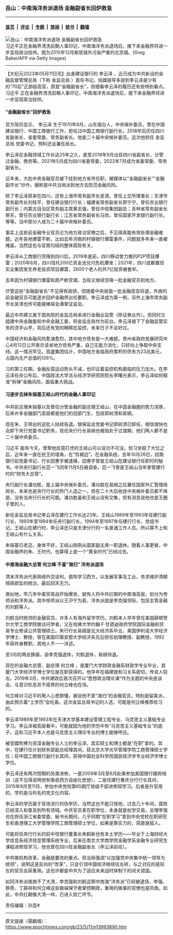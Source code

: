 ### 岳山：中南海洋务派退场 金融副省长回炉救急

---

#### [首页](../../../..?n13993890) &nbsp;|&nbsp; [评论](../../../../../epoch-comment?n13993890) &nbsp;|&nbsp; [专题](../../../../../epoch-special?n13993890) &nbsp;|&nbsp; [禁闻](../../../../../epoch-news?n13993890) &nbsp;|&nbsp; [禁书](../../../../../books?n13993890) &nbsp;|&nbsp; [翻墙](https://github.com/gfw-breaker/nogfw/blob/master/README.md?n13993890)


<div><img alt="岳山：中南海洋务派退场 金融副省长回炉救急" class="attachment-djy_600_400 size-djy_600_400 wp-post-image" src="https://i.epochtimes.com/assets/uploads/2022/02/id13560475-Forbidden-City-GettyImages-501955696-for-Selling-927-and-BW-686-1.jpeg"/>
<div class="caption">
 习近平正在金融界清洗前朝人事印记，中南海洋务派退场后，接下来金融界将进一步显现政治挂帅。图为2015年12月紫禁城外污染严重的北京城。(Greg Baker/AFP via Getty Images)
</div></div><hr/><div class="post_content" id="artbody" itemprop="articleBody">
 <!-- article content begin -->
 <p>
  【大纪元2023年05月11日讯】出身建设银行的
  <ok href="https://www.epochtimes.com/gb/tag/%E6%9D%8E%E4%BA%91%E6%B3%BD.html">
   李云泽
  </ok>
  ，近日成为中共新设的金融监督管理总局（下称
  <ok href="https://www.epochtimes.com/gb/tag/%E9%87%91%E7%9B%91%E6%80%BB%E5%B1%80.html">
   金监总局
  </ok>
  ）首任书记。陆媒报导多提到李云泽是少有的“70后”正部级高官，原是“金融副省长”，但细看李云泽的履历还有些特别看点。
  <ok href="https://www.epochtimes.com/gb/tag/%E4%B9%A0%E8%BF%91%E5%B9%B3.html">
   习近平
  </ok>
  正在金融界清洗前朝人事印记，中南海洋务派退场后，接下来金融界将进一步显现政治挂帅。
 </p>
 <h4>
  “金融副省长”回炉救急
 </h4>
 <p>
  官方简历显示，
  <ok href="https://www.epochtimes.com/gb/tag/%E6%9D%8E%E4%BA%91%E6%B3%BD.html">
   李云泽
  </ok>
  生于1970年9月，山东烟台人，中央候补委员，曾在中国建设银行、中国工商银行工作，担任过中国工商银行副行长。2018年后历任四川省副省长、省委常委、常务副省长。他是二十届中央候补委员。这次他担任
  <ok href="https://www.epochtimes.com/gb/tag/%E9%87%91%E7%9B%91%E6%80%BB%E5%B1%80.html">
   金监总局
  </ok>
  党委书记，预料还会兼任局长。
 </p>
 <p>
  李云泽在金融领域工作长达25年之久，直至2018年9月出任四川省副省长，分管过金融、商务等。2021年5月成为四川省委常委，2022年7月成为省委常委、常务副省长。
 </p>
 <p>
  近年来，大批中央金融官员被下挂到地方省市任职，被媒体以“金融副省长”“金融副市长”炒作，据称是中共当局派到地方去防范金融风险。
 </p>
 <p>
  除了李云泽原来在四川，还有上海市常务副市长吴清，曾任上交所理事长；天津市常务副市长刘桂平，曾任建设银行行长；福建省常务副省长郭宁宁，曾任农业银行副行长；内蒙古自治区常务副主席黄志强，曾任中信集团副总；吉林省常务副省长蔡东，曾任农业银行副行长；江苏省常务副省长马欣，曾任国家开发银行副行长，等等。当中部分人成为二十届中央候补委员。
 </p>
 <p>
  事实上这些前金融专业官员沦为地方政治官僚之后，不见得真能有效处理金融难题。近年各地爆雷不断，比如去年河南的村镇银行爆雷事件，问题就多年来一直被掩盖，当然这也与官商勾结的整体腐败有关。
 </p>
 <p>
  李云泽从工商银行空降到四川后，2019年底前，四川移动曾力推的P2P项目爆雷；2020年6月，四川信托200亿资金池兑付危机爆发；2021年，四川成都置信实业集团发生养老投资项目爆雷，2600个老人的共7亿投资被套牢。
 </p>
 <p>
  去年因为村镇银行爆雷和房产断贷潮，当局又继续空降一批金融官员到地方。
 </p>
 <p>
  尽管这些“金融副省长”不见得有政绩，但随着中央层面一批金融高官将退，外放的前金融官员可能逐步回炉金融界出任要职。李云泽成为第一例，另外上海市常务副市长吴清也传可能接棒易会满掌证监会。
 </p>
 <p>
  最近中共建立属于国务院的金监总局来进行金融业监管（除证券业外）。但同时又组建中央金融委和中央金融工委，将金监总局作为前台。李云泽接下了金融监管实务的烫手山芋，背后还有党的眼睛在监控，未来日子不会好过。
 </p>
 <p>
  中国经济和金融风险愈演愈烈，其中地方债务是一大难题。贵州省政府发展研究中心4月12日公开表示该省地方债务严重，自己无能力消化，只好向上争取中央支持。这一情况罕见。高盛集团估计，中国地方省级政府累积的债务为23兆美元，占国内生产总值的126%。
 </p>
 <p>
  习的第三任期，金融反腐运动势头不减，也印证着监控机构面临的压力加大。在李云泽任命公布后，中国政法大学法与经济学研究院院长李曙光表示，李云泽如何精准“拆弹”金融风险，面临重大挑战。
 </p>
 <h4>
  习逐步去掉朱镕基王岐山时代的金融人事印记
 </h4>
 <p>
  中共前总理朱镕基以及曾任分管金融的副总理王岐山，在中国金融圈的势力深厚，后来许多金融部门高层都是他们的旧部门生，包括郭树清和易纲。
 </p>
 <p>
  现在朱、王带出的这批人陆续告退。银保监会党委书记郭树清已卸任，相信很快也会卸下央行党委书记职务，现任央行行长易纲也被指处于过渡期，他们两人都不是二十届中央委员。
 </p>
 <p>
  <ok href="https://www.epochtimes.com/gb/tag/%E4%B9%A0%E8%BF%91%E5%B9%B3.html">
   习近平
  </ok>
  能有今天，曾帮他反腐打虎的王岐山可以说功不可没。但习坐稳了大位之后，近年来一直在挖王的墙角，在“剪裙边”。在金融系统，去年10月26日，招商银行前党委书记、行长田惠宇被逮捕，田惠宇曾是王岐山在建设银行任职时的秘书。中共央行副行长范一飞同年11月5日被调查，范一飞曾是王岐山当年掌管建行时的“财务大总管”。
 </p>
 <p>
  央行副行长潘功胜，是上届中央候补委员，潘功胜在易纲之后兼任国家外汇管理局局长，本来也是央行行长的热门人选之一，但在二十大后他连中央候补委员都不再是，没有当央行行长的可能。潘功胜虽和王岐山没有交集，但有消息说他也是王圈子里的人。
 </p>
 <p>
  新任金监总局书记李云泽在建行工作长达23年。王岐山1989年至1993年任建行副行长，1993年至1994年任央行副行长，1994年至1997年任建行行长、党组书记。王岐山在建行时，李云泽还只是天津分行的一名普通工作人员。所以算不上和王岐山有什么关系。
 </p>
 <p>
  朱镕基已老迈，身体不好，王岐山刚刚从国家副主席一职退休。随着人事更替，中国金融界的朱、王时代，也算得上是一个“黄金时代”已经过去。
 </p>
 <h4>
  中南海金融大总管
  <ok href="https://www.epochtimes.com/gb/tag/%E4%BD%95%E7%AB%8B%E5%B3%B0.html">
   何立峰
  </ok>
  不喜“海归” 洋务派退场
 </h4>
 <p>
  清末洋务派代表熟络外交谈判，倡导学习西方，以发展军事及工业，务求维护清朝摇摇欲坠的统治，最后回天无力。
 </p>
 <p>
  类似地，早几年中美贸易战开始爆发，就有人将中共红朝的中南海高层，划分为帝师派和洋务派。其中帝师派以王沪宁为首，洋务派就是李克强领衔，包括主管金融的刘鹤等人。
 </p>
 <p>
  刘鹤当时统领的金融官员，许多人有海外留学学历。刘鹤本人早年曾在美国薛顿贺尔大学工商学院做访问学者，又在哈佛大学约翰‧F‧甘迺迪政府学院国际金融和贸易专业修读公共管理硕士。央行行长易纲是北大经济系毕业，美国伊利诺大学经济学博士、教授，曾在美国印第安那大学经济系先后担任助理教授、副教授，1992年获终身教职。其他人不一一详述。
 </p>
 <p>
  至3月的两会换届，自李克强退休，刘鹤退休，易纲待退。
 </p>
 <p>
  现在的金融大总管、副总理
  <ok href="https://www.epochtimes.com/gb/tag/%E4%BD%95%E7%AB%8B%E5%B3%B0.html">
   何立峰
  </ok>
  ，是厦门大学财政金融系财政学专业毕业，其厦门大学经济学博士学位是在职获得的。他早年在福建就和习关系密切，传说人较左。2019年3月，中共建政后首次召开以“思想政治理论课”作为主题的中央座谈会，与意识形态并不搭界的何立峰也在场。
 </p>
 <p>
  何立峰对习近平的用人心思颇懂，据说他不爱“海归”的金融官员，特别是留美派，由此预示着“土学历”会吃香。这次金监总局书记的人选，可能是何立峰推荐给习的。
 </p>
 <p>
  李云泽1989年至1993年在天津大学基本建设管理工程专业、马克思主义基础专业学习。李云泽被高层看中，可能就因为他的学历中有“马克思主义基础专业”的底子。这和习近平本人也是马克思主义理论专业的博士能够呼应。
 </p>
 <p>
  被官媒吹捧为资深金融专业人士的李云泽，其实硕士和博士都是“在职”拿的。其中，在建行任计划财务部副总经理其间，获北京大学光华管理学院工商管理硕士学位；任中国工商银行副行长其间，获得中国社会科学院国民经济学专业经济学博士学位。
 </p>
 <p>
  李云泽还有两次短期的另类进修，一是2009年3月至6月赴美参加美国银行跟岗培训（这不见得说明他有吸收西方自由化思想），二是任建行重庆分行行长其间，2015年9月至11月，参加中央党校第65期厅局级干部进修班学习。后者是升官用的，学的是马列毛的党文化内容。
 </p>
 <p>
  李云泽的学历属于官场流行的伪学历，当然这也不能只怪他，过去几十年间，腐败已经深入和普及到所有领域。中共官员拿在职学位，本身就是权学交易。总理李强也在担任浙江省委常委、秘书长期间，几乎同期“在职学习”拿到中央党校在职研究生和香港理工大学管理学院工商管理硕士学位，如果是靠实力的，简直是超人。
 </p>
 <p>
  可能将任央行行长的前中信银行董事长朱鹤新也有本土学历——毕业于上海财经大学信息系经济信息管理系统专业，后来在南京大学商学院金融学系金融专业研究生课程进修班学习，他也曾在四川任金融副省长（李云泽前任）。
 </p>
 <p>
  中共推机构改革，金融是要改的重点。但当局强调“以加强党中央集中统一领导为统领”，说明这是反向的“改革”，只会引领中国经济继续往左转，与之对应的是较左的官员会获重用。这也许都是中共为了适应未来战时体制下的闭关锁国。
 </p>
 <p>
  如同洋务派挽救不了大清，李克强和刘鹤这帮中南海“洋务派”已经被退场，李强、蔡奇、丁薛祥和何立峰这些极端保守者掌控朝政，重用的做事的官僚也是同类。如此，中共红朝像大清一样，已进入败亡环节。
 </p>
 <p>
  责任编辑：孙芸#
 </p>
 <!-- article content end -->
 <div id="below_article_ad">
 </div>
</div>


---

原文链接（需翻墙）：https://www.epochtimes.com/gb/23/5/11/n13993890.htm